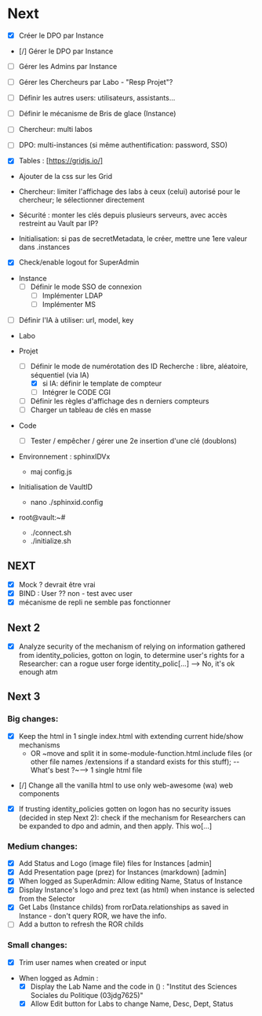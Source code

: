 # Next

- [X] Créer le DPO par Instance
- [/] Gérer le DPO par Instance
- [ ] Gérer les Admins par Instance
- [ ] Gérer les Chercheurs par Labo - "Resp Projet"?
- [ ] Définir les autres users: utilisateurs, assistants...
- [ ] Définir le mécanisme de Bris de glace (Instance)
- [ ] Chercheur: multi labos
- [ ] DPO: multi-instances (si même authentification: password, SSO)

- [X] Tables : [https://gridjs.io/]

- Ajouter de la css sur les Grid

- Chercheur: limiter l'affichage des labs à ceux (celui) autorisé pour le chercheur; le sélectionner directement

- Sécurité : monter les clés depuis plusieurs serveurs, avec accès restreint au Vault par IP?

- Initialisation: si pas de secretMetadata, le créer, mettre une 1ere valeur dans .instances

- [X] Check/enable logout for SuperAdmin

- Instance
  - [ ] Définir le mode SSO de connexion
    - [ ] Implémenter LDAP
    - [ ] Implémenter MS

- [ ] Définir l'IA à utiliser: url, model, key

- Labo

- Projet
  - [ ] Définir le mode de numérotation des ID Recherche : libre, aléatoire, séquentiel (via IA)
    - [x] si IA: définir le template de compteur
    - [ ] Intégrer le CODE CGI
  - [ ] Définir les règles d'affichage des n derniers compteurs
  - [ ] Charger un tableau de clés en masse

- Code
  - [ ] Tester / empêcher / gérer une 2e insertion d'une clé (doublons)

- Environnement : sphinxIDVx
  - maj config.js

- Initialisation de VaultID
  - nano ./sphinxid.config

- root@vault:~# 
  - ./connect.sh
  - ./initialize.sh

## NEXT
- [X] Mock ? devrait être vrai
- [X] BIND : User ?? non - test avec user
- [X] mécanisme de repli ne semble pas fonctionner

## Next 2

- [X] Analyze security of the mechanism of relying on information gathered from identity_policies, gotton on login, to determine user's rights for a Researcher: can a rogue user forge identity_polic[...] --> No, it's ok enough atm

## Next 3

### Big changes:
- [X] Keep the html in 1 single index.html with extending current hide/show mechanisms
  - OR ~move and split it in some-module-function.html.include files (or other file names /extensions if a standard exists for this stuff); 
    -- What's best ?~--> 1 single html file
- [/] Change all the vanilla html to use only web-awesome (wa) web components
- [X] If trusting  identity_policies gotten on logon has no security issues (decided in step Next 2): check if the mechanism for Researchers can be expanded to dpo and admin, and then apply. This wo[...]  

### Medium changes:
- [x] Add Status and Logo (image file) files for Instances [admin]
- [x] Add Presentation page (prez) for Instances (markdown) [admin]
- [x] When logged as SuperAdmin: Allow editing Name, Status of Instance
- [x] Display Instance's logo and prez text (as html) when instance is selected from the Selector
- [x] Get Labs (Instance childs) from rorData.relationships as saved in Instance - don't query ROR, we have the info.
- [ ] Add a button to refresh the ROR childs

### Small changes:
- [x] Trim user names when created or input
- When logged as Admin : 
  - [x] Display the Lab Name and the code in () : "Institut des Sciences Sociales du Politique (03jdg7625)"
  - [x] Allow Edit button for Labs to change Name, Desc, Dept, Status
